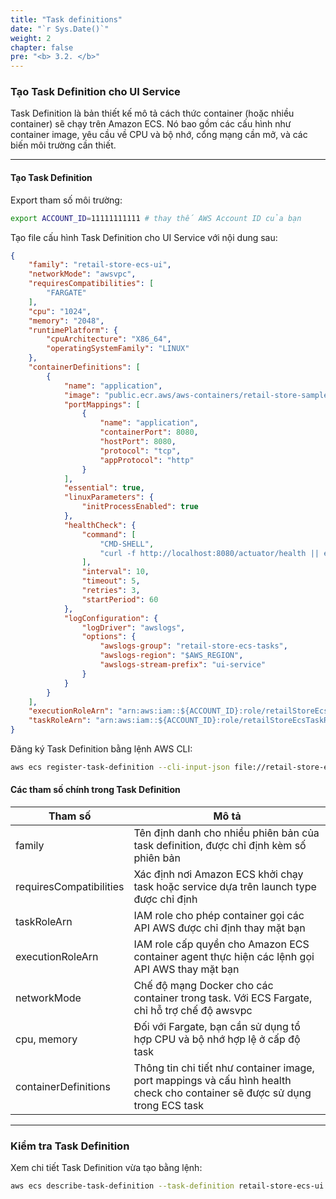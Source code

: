 ```yaml
---
title: "Task definitions"
date: "`r Sys.Date()`"
weight: 2
chapter: false
pre: "<b> 3.2. </b>"
---
```


### Tạo Task Definition cho UI Service

Task Definition là bản thiết kế mô tả cách thức container (hoặc nhiều container) sẽ chạy trên Amazon ECS. Nó bao gồm các cấu hình như container image, yêu cầu về CPU và bộ nhớ, cổng mạng cần mở, và các biến môi trường cần thiết.

---
#### Tạo Task Definition

Export tham số môi trường:

```bash
export ACCOUNT_ID=11111111111 # thay thế AWS Account ID của bạn
```

Tạo file cấu hình Task Definition cho UI Service với nội dung sau:

```json
{
    "family": "retail-store-ecs-ui",
    "networkMode": "awsvpc", 
    "requiresCompatibilities": [
        "FARGATE"
    ],
    "cpu": "1024",
    "memory": "2048",
    "runtimePlatform": {
        "cpuArchitecture": "X86_64",
        "operatingSystemFamily": "LINUX"
    },
    "containerDefinitions": [
        {
            "name": "application",
            "image": "public.ecr.aws/aws-containers/retail-store-sample-ui:0.7.0",
            "portMappings": [
                {
                    "name": "application", 
                    "containerPort": 8080,
                    "hostPort": 8080,
                    "protocol": "tcp",
                    "appProtocol": "http"
                }
            ],
            "essential": true,
            "linuxParameters": {
                "initProcessEnabled": true
            },
            "healthCheck": {
                "command": [
                    "CMD-SHELL",
                    "curl -f http://localhost:8080/actuator/health || exit 1"
                ],
                "interval": 10,
                "timeout": 5,
                "retries": 3,
                "startPeriod": 60
            },
            "logConfiguration": {
                "logDriver": "awslogs",
                "options": {
                    "awslogs-group": "retail-store-ecs-tasks",
                    "awslogs-region": "$AWS_REGION",
                    "awslogs-stream-prefix": "ui-service"
                }
            }
        }
    ],
    "executionRoleArn": "arn:aws:iam::${ACCOUNT_ID}:role/retailStoreEcsTaskExecutionRole", // Export environment variable
    "taskRoleArn": "arn:aws:iam::${ACCOUNT_ID}:role/retailStoreEcsTaskRole"
}
```

Đăng ký Task Definition bằng lệnh AWS CLI:

```bash
aws ecs register-task-definition --cli-input-json file://retail-store-ecs-ui-taskdef.json
```

#### Các tham số chính trong Task Definition

| Tham số | Mô tả |
|---------|--------|
| family | Tên định danh cho nhiều phiên bản của task definition, được chỉ định kèm số phiên bản |
| requiresCompatibilities | Xác định nơi Amazon ECS khởi chạy task hoặc service dựa trên launch type được chỉ định |
| taskRoleArn | IAM role cho phép container gọi các API AWS được chỉ định thay mặt bạn |
| executionRoleArn | IAM role cấp quyền cho Amazon ECS container agent thực hiện các lệnh gọi API AWS thay mặt bạn |
| networkMode | Chế độ mạng Docker cho các container trong task. Với ECS Fargate, chỉ hỗ trợ chế độ awsvpc |
| cpu, memory | Đối với Fargate, bạn cần sử dụng tổ hợp CPU và bộ nhớ hợp lệ ở cấp độ task |
| containerDefinitions | Thông tin chi tiết như container image, port mappings và cấu hình health check cho container sẽ được sử dụng trong ECS task |

---
### Kiểm tra Task Definition

Xem chi tiết Task Definition vừa tạo bằng lệnh:

```bash
aws ecs describe-task-definition --task-definition retail-store-ecs-ui
```
